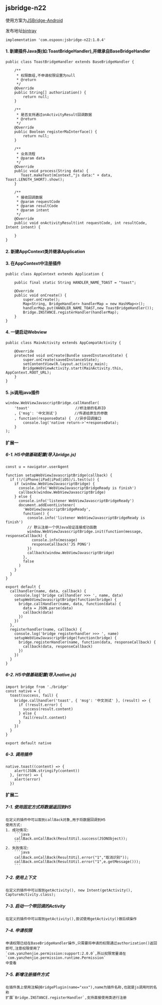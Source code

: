 ## jsbridge-n22 ##

使用方案为[JSBridge-Android](https://github.com/smallbuer/JSBridge-Android)

发布地址[bintray](https://bintray.com/spoon2014)

```
implementation 'com.ospoon:jsbridge-n22:1.0.4'
```

#### 1. 新建插件Java类(如:ToastBridgeHandler),并继承自BaseBridgeHandler ####

    public class ToastBridgeHandler extends BaseBridgeHandler {
    
        /**
         * 权限数组,不申请权限设置为null
         * @return
         */
        @Override
        public String[] authorization() {
            return null;
        }
    
        /**
         * 是否支持通过onActivityResult回调数据
         * @return
         */
        @Override
        public Boolean registerMaInterface() {
            return null;
        }
    
        /**
         * 业务流程
         * @param data
         */
        @Override
        public void process(String data) {
           Toast.makeText(mContext,"js data:" + data, Toast.LENGTH_SHORT).show();
        }
    
        /**
         * 接收回调数据
         * @param requestCode
         * @param resultCode
         * @param intent
         */
        @Override
        public void onActivityResult(int requestCode, int resultCode, Intent intent) {
    
        }
    }
    
#### 2. 新建AppContext类并继承Application ####

#### 3. 在AppContext中注册插件 ####

    public class AppContext extends Application {
    
        public final static String HANDLER_NAME_TOAST = "toast";
    
        @Override
        public void onCreate() {
            super.onCreate();
            Map<String, BridgeHandler> handlerMap = new HashMap<>();
            handlerMap.put(HANDLER_NAME_TOAST,new ToastBridgeHandler());
            Bridge.INSTANCE.registerHandler(handlerMap);
        }
    }
    
#### 4. 一键启动Webview ####

    public class MainActivity extends AppCompatActivity {
    
        @Override
        protected void onCreate(Bundle savedInstanceState) {
            super.onCreate(savedInstanceState);
            setContentView(R.layout.activity_main);
            BridgeWebViewActivity.start(MainActivity.this, AppContext.ROOT_URL);
        }
    }
    
#### 5. js调用java插件 ####

    window.WebViewJavascriptBridge.callHandler(
        'toast'                     //桥注册的名称ID
        , {'msg': '中文测试'}        //传递给原生的参数
        , function(responseData) {  //异步回调接口
            console.log('native return->'+responseData);
        }
    );

#### 扩展一 ####
##### 6-1. H5中做基础配置(导入bridge.js) #####
    const u = navigator.userAgent
    
    function setupWebViewJavascriptBridge(callback) {
      if (!/(iPhone|iPad|iPod|iOS)/i.test(u)) {
        if (window.WebViewJavascriptBridge) {
          console.info('WebViewJavascriptBridgeReady is finish')
          callback(window.WebViewJavascriptBridge)
        } else {
          console.info('listener WebViewJavascriptBridgeReady')
          document.addEventListener(
            'WebViewJavascriptBridgeReady',
            function() {
              console.info('listener WebViewJavascriptBridgeReady is finish')
              // 默认注册一个供Java验证连接成功函数
              window.WebViewJavascriptBridge.init(function(message, responseCallback) {
                console.info(message)
                responseCallback('JS PONG')
              })
              callback(window.WebViewJavascriptBridge)
            },
            false
          )
        }
      }
    }
    
    export default {
      callhandler(name, data, callback) {
        console.log('bridge callhandler >>> ', name, data)
        setupWebViewJavascriptBridge(function(bridge) {
          bridge.callHandler(name, data, function(data) {
            data = JSON.parse(data)
            callback(data)
          })
        })
      },
      registerhandler(name, callback) {
        console.log('bridge registerhandler >>> ', name)
        setupWebViewJavascriptBridge(function(bridge) {
          bridge.registerHandler(name, function(data, responseCallback) {
            callback(data, responseCallback)
          })
        })
      }
    }
##### 6-2. H5中做基础配置(导入native.js) #####
    import bridge from './bridge'
    const native = {
      toast(success, fail) {
        bridge.callhandler('toast', { 'msg': '中文测试' }, (result) => {
          if (!result.error) {
            success(result.content)
          } else {
            fail(result.content)
          }
        })
      }
    }
    
    export default native
    
##### 6-3. 调用插件 ##### 

    native.toast((content) => {
        alert(JSON.stringify(content))
      }, (error) => {
        alert(error)
      })
      
#### 扩展二 ####
##### 7-1. 使用固定方式将数据返回到H5 #####
    在定义的插件中可以取到callBack对象,用于将数据回调到H5
    使用方式:
    1. 成功情况:
        ```java
        callBack.onCallBack(ResultUtil.success(JSONObject));
        ```
    2. 失败情况:
        ```java
        callBack.onCallBack(ResultUtil.error("1","取消识别"));
        callBack.onCallBack(ResultUtil.error("1",e.getMessage()));
        ```
##### 7-2. 使用上下文 #####
    在定义的插件中可以取到getActivity(), new Intent(getActivity(), CaptureActivity.class);
    
##### 7-3. 启动一个带回调的Activity #####
    在定义的插件中可以取到getActivity(),尝试使用getActivity()做后续操作
    
##### 7-4. 申请权限 #####
    申请权限已经在BaseBridgeHandler操作,只需要将申请的权限通过authorization()返回即可,注意权限使用了
    `com.yanzhenjie.permission:support:2.0.0`,所以权限常量请在`com.yanzhenjie.permission.runtime.Permission`
    中查看
##### 7-5. 新增注册插件方式 #####
    在插件类上使用注解@BridgePlugin(name="xxx"),name为插件名称,也就是js调用时的名称
    扩展`Bridge.INSTANCE.registerHandler`,支持直接使用类进行注册